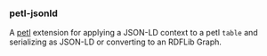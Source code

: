 ### petl-jsonld

A [petl](https://petl.readthedocs.org/en/latest/) extension for applying a JSON-LD context to a petl `table` and serializing as JSON-LD or converting to an RDFLib Graph.